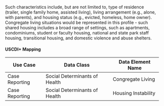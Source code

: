 Such characteristics include, but are not limited to, type of residence (trailer, single family home, assisted living), living arrangement (e.g., alone, with parents), and housing status (e.g., evicted, homeless, home owner). Congregate living situations would be represented in this profile - such shared housing includes a broad range of settings, such as apartments, condominiums, student or faculty housing, national and state park staff housing, transitional housing, and domestic violence and abuse shelters.

#### USCDI+ Mapping

| Use Case       | Data Class                    | Data Element Name   |
| -------------- | ----------------------------- | ------------------- |
| Case Reporting | Social Determinants of Health | Congregate Living   |
| Case Reporting | Social Determinants of Health | Housing Instability |